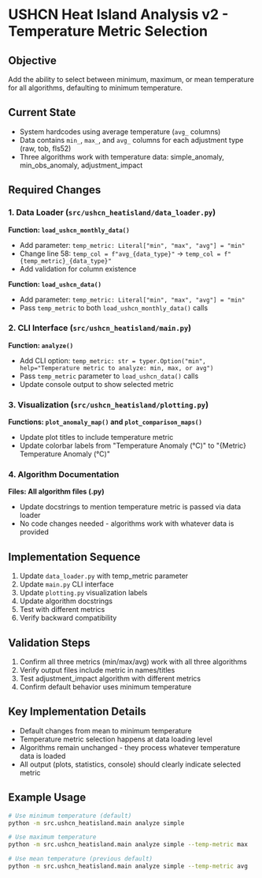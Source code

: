 # USHCN Heat Island Analysis v2 - Temperature Metric Selection

## Objective
Add the ability to select between minimum, maximum, or mean temperature for all algorithms, defaulting to minimum temperature.

## Current State
- System hardcodes using average temperature (`avg_` columns)
- Data contains `min_`, `max_`, and `avg_` columns for each adjustment type (raw, tob, fls52)
- Three algorithms work with temperature data: simple_anomaly, min_obs_anomaly, adjustment_impact

## Required Changes

### 1. Data Loader (`src/ushcn_heatisland/data_loader.py`)
**Function: `load_ushcn_monthly_data()`**
- Add parameter: `temp_metric: Literal["min", "max", "avg"] = "min"`
- Change line 58: `temp_col = f"avg_{data_type}"` → `temp_col = f"{temp_metric}_{data_type}"`
- Add validation for column existence

**Function: `load_ushcn_data()`**
- Add parameter: `temp_metric: Literal["min", "max", "avg"] = "min"`
- Pass `temp_metric` to both `load_ushcn_monthly_data()` calls

### 2. CLI Interface (`src/ushcn_heatisland/main.py`)
**Function: `analyze()`**
- Add CLI option: `temp_metric: str = typer.Option("min", help="Temperature metric to analyze: min, max, or avg")`
- Pass `temp_metric` parameter to `load_ushcn_data()` calls
- Update console output to show selected metric

### 3. Visualization (`src/ushcn_heatisland/plotting.py`)
**Functions: `plot_anomaly_map()` and `plot_comparison_maps()`**
- Update plot titles to include temperature metric
- Update colorbar labels from "Temperature Anomaly (°C)" to "{Metric} Temperature Anomaly (°C)"

### 4. Algorithm Documentation
**Files: All algorithm files (.py)**
- Update docstrings to mention temperature metric is passed via data loader
- No code changes needed - algorithms work with whatever data is provided

## Implementation Sequence
1. Update `data_loader.py` with temp_metric parameter
2. Update `main.py` CLI interface 
3. Update `plotting.py` visualization labels
4. Update algorithm docstrings
5. Test with different metrics
6. Verify backward compatibility

## Validation Steps
1. Confirm all three metrics (min/max/avg) work with all three algorithms
2. Verify output files include metric in names/titles
3. Test adjustment_impact algorithm with different metrics
4. Confirm default behavior uses minimum temperature

## Key Implementation Details
- Default changes from mean to minimum temperature
- Temperature metric selection happens at data loading level
- Algorithms remain unchanged - they process whatever temperature data is loaded
- All output (plots, statistics, console) should clearly indicate selected metric

## Example Usage
```bash
# Use minimum temperature (default)
python -m src.ushcn_heatisland.main analyze simple

# Use maximum temperature
python -m src.ushcn_heatisland.main analyze simple --temp-metric max

# Use mean temperature (previous default)
python -m src.ushcn_heatisland.main analyze simple --temp-metric avg
```